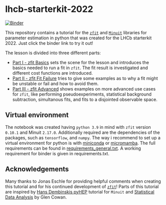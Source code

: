 # lhcb-starterkit-2022

[![Binder](https://mybinder.org/badge_logo.svg)](https://mybinder.org/v2/gh/schmitse/lhcb-starterkit-2022/main)

This repository contains a tutorial for the [`zfit`](https://github.com/zfit/zfit) and [`Minuit`](https://iminuit.readthedocs.io/en/stable/) libraries for parameter estimation in python that was created for the LHCb starterkit 2022. Just click the binder link to try it out! 

The lesson is divided into three different parts:
 - [Part I - zfit Basics](https://git.rwth-aachen.de/sebastian.schmitt1/lhcb-starterkit-2022/-/blob/main/zfitBasics.ipynb) sets the scene for the lesson and introduces the basics needed to run a fit in `zfit`. The fit result is investigated and different cost functions are introduced.
 - [Part II - zfit Fit Failure](https://git.rwth-aachen.de/sebastian.schmitt1/lhcb-starterkit-2022/-/blob/main/zfitFitFailure.ipynb) tries to give some examples as to why a fit might be unstable or fail and how to avoid them.
 - [Part III - zfit Advanced](https://git.rwth-aachen.de/sebastian.schmitt1/lhcb-starterkit-2022/-/blob/main/zfitAdvanced.ipynb) shows examples on more advanced use cases for `zfit`, like performing pseudoexperiments, statistical background subtraction, simultanous fits, and fits to a disjointed observable space. 

## Virtual environment

The notebook was created having `python 3.9` in mind with `zfit` version `0.10.1` and Minuit `2.17.0`.
Additionally required are the dependencies of the packages, such as `tensorflow`, and `numpy`. 
The way i recommend to set up a virtual environment for python is with [miniconda](https://docs.conda.io/en/latest/miniconda.html) or [micromamba](https://mamba.readthedocs.io/en/latest/user_guide/micromamba.html). The full requirements can be found in [requirements_general.txt](https://git.rwth-aachen.de/sebastian.schmitt1/lhcb-starterkit-2022/-/blob/main/requirements_general.txt). A working requirement for binder is given in requirements.txt. 

## Acknowledgements

Many thanks to Jonas Eschle for providing helpful comments when creating this tutorial and for his continued development of [`zfit`](https://github.com/zfit/zfit)!
Parts of this tutorial are inspired by [Hans Dembinskis pyHEP](https://nbviewer.org/github/HDembinski/PyHEP-2022-iminuit/blob/main/iminuit.ipynb) tutorial for `Minuit` and [Statistical Data Analysis](https://books.google.de/books/about/Statistical_Data_Analysis.html?hl=de&id=ff8ZyW0nlJAC&redir_esc=y) by Glen Cowan. 